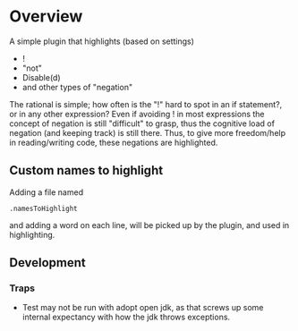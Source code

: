 # Overview

A simple plugin that highlights (based on settings)

- !
- "not"
- Disable(d)
- and other types of "negation"

The rational is simple; how often is the "!" hard to spot in an if statement?, or in any other expression?
Even if avoiding ! in most expressions the concept of negation is still "difficult" to grasp, thus the cognitive load of
negation (and keeping track) is still there.
Thus, to give more freedom/help in reading/writing code, these negations are highlighted.

## Custom names to highlight

Adding a file named

```
.namesToHighlight
```

and adding a word on each line, will be picked up by the plugin, and used in highlighting.

## Development

### Traps

- Test may not be run with adopt open jdk, as that screws up some internal expectancy with how the jdk throws
  exceptions.